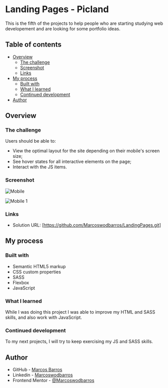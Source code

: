 # Landing Pages - Picland

This is the fifth of the projects to help people who are starting studying web developement and are looking for some portfolio ideas.

## Table of contents

- [Overview](#overview)
  - [The challenge](#the-challenge)
  - [Screenshot](#screenshot)
  - [Links](#links)
- [My process](#my-process)
  - [Built with](#built-with)
  - [What I learned](#what-i-learned)
  - [Continued development](#continued-development)
- [Author](#author)


## Overview

### The challenge

Users should be able to:

- View the optimal layout for the site depending on their mobile's screen size;
- See hover states for all interactive elements on the page;
- Interact with the JS items.

### Screenshot

![Mobile](https://user-images.githubusercontent.com/108278189/214748178-e8fd4e7e-eb38-4abd-a5a0-b5265c72cdfe.png)

![Mobile 1](https://user-images.githubusercontent.com/108278189/214748194-5bdbf57d-eeab-4fa4-9c94-7df3bf3897e8.png)

### Links

- Solution URL: [https://github.com/Marcoswodbarros/LandingPages.git]


## My process

### Built with

- Semantic HTML5 markup
- CSS custom properties
- SASS
- Flexbox
- JavaScript

### What I learned

While I was doing this project I was able to improve my HTML and SASS skills, and also work with JavaScript.

### Continued development

To my next projects, I will try to keep exercising my JS and SASS skills.


## Author

- GitHub - [Marcos Barros](https://github.com/Marcoswodbarros)
- Linkedin - [Marcoswodbarros](www.linkedin.com/in/marcoswodbarros)
- Frontend Mentor - [@Marcoswodbarros](https://www.frontendmentor.io/profile/Marcoswodbarros)
